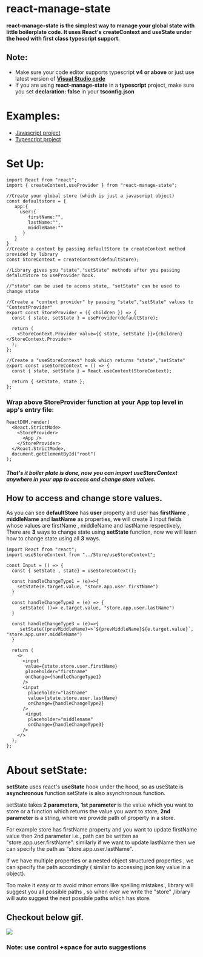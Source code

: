 # react-manage-state

**react-manage-state is the simplest way to manage your global state with little boilerplate code. It uses React's createContext and useState under the hood with first class typescript support.**

## Note:

- Make sure your code editor supports typescript **v4 or above** or just use latest version of **[Visual Studio code](https://code.visualstudio.com/download)**
- If you are using **react-manage-state** in a **typescript** project, make sure you set **declaration: false** in your **tsconfig.json**

# Examples:

- [Javascript project](https://github.com/sai6855/react-manage-state-example-js)
- [Typescript project](https://github.com/sai6855/react-manage-state-example-ts)

# Set Up:

```
import React from "react";
import { createContext,useProvider } from "react-manage-state";

//Create your global store (which is just a javascript object)
const defaultstore = {
   app:{
     user:{
        firstName:"",
        lastName:"",
        middleName:""
      }
   }
}
//Create a context by passing defaultStore to createContext method provided by library
const StoreContext = createContext(defaultStore);

//Library gives you "state","setState" methods after you passing defalutStore to useProvider hook.

//"state" can be used to access state, "setState" can be used to change state

//Create a "context provider" by passing "state","setState" values to "ContextProvider"
export const StoreProvider = ({ children }) => {
  const { state, setState } = useProvider(defaultStore);

  return (
    <StoreContext.Provider value={{ state, setState }}>{children}</StoreContext.Provider>
  );
};

//Create a "useStoreContext" hook which returns "state","setState"
export const useStoreContext = () => {
  const { state, setState } = React.useContext(StoreContext);

  return { setState, state };
};

```

### Wrap above **StoreProvider** function at your App top level in app's entry file:

```
ReactDOM.render(
  <React.StrictMode>
    <StoreProvider>
      <App />
    </StoreProvider>
  </React.StrictMode>,
  document.getElementById("root")
);
```

##### That's it boiler plate is done, now you can import useStoreContext anywhere in your app to access and change store values.

## How to access and change store values.

As you can see **defaultStore** has **user** property and user has **firstName** , **middleName** and **lastName** as properties, we will create 3 input fields whose values are firstName , middleName and lastName respectively, There are **3** ways to change state using **setState** function, now we will learn how to change state using all **3** ways.

```
import React from "react";
import useStoreContext from "../Store/useStoreContext";

const Input = () => {
  const { setState , state} = useStoreContext();

  const handleChangeType1 = (e)=>{
    setState(e.target.value, "store.app.user.firstName")
  }

  const handleChangeType2 = (e) => {
     setState( ()=> e.target.value, "store.app.user.lastName")
  }

  const handleChangeType3 = (e)=>{
     setState((prevMiddleName)=>`${prevMiddleName}${e.target.value}`, "store.app.user.middleName")
  }

  return (
    <>
      <input
       value={state.store.user.firstName}
       placeholder="firstname"
       onChange={handleChangeType1}
      />
      <input
        placeholder="lastname"
        value={state.store.user.lastName}
        onChange={handleChangeType2}
      />
       <input
        placeholder="middlename"
        onChange={handleChangeType3}
      />
    </>
  );
};
```

# About setState:

**setState** uses react's **useState** hook under the hood, so as useState is **asynchronous** function setState is also asynchronous function.

setState takes **2 parameters**, **1st parameter** is the value which you want to store or a function which returns the value you want to store, **2nd parameter** is a string, where we provide path of property in a store.

For example store has firstName property and you want to update firstName value then 2nd parameter i.e., path can be written as "store.app.user.firstName". similarly if we want to update lastName then we can specify the path as "store.app.user.lastName".

If we have multiple properties or a nested object structured properties , we can specify the path accordingly ( similar to accessing json key value in a object).

Too make it easy or to avoid minor errors like spelling mistakes , library will suggest you all possible paths , so when ever we write the "store" ,library will auto suggest the next possible paths which has store.

## Checkout below gif.

![](https://media.giphy.com/media/YeVDRNAGifrzBsDbHL/giphy.gif)

### Note: use control +space for auto suggestions
